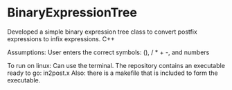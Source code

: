 # BinaryExpressionTree
Developed a simple binary expression tree class to convert postfix expressions to infix expressions. C++

Assumptions:
User enters the correct symbols: (), / * + -, and numbers

To run on linux:
Can use the terminal. The repository contains an executable ready to go: in2post.x
Also: there is a makefile that is included to form the executable.
